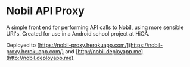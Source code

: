 # Nobil API Proxy

A simple front end for performing API calls to [Nobil](http://nobil.no), using more sensible URI's. Created for use in a Android school project at HiOA.

Deployed to [https://nobil-proxy.herokuapp.com/](https://nobil-proxy.herokuapp.com/) and [http://nobil.deployapp.me](http://nobil.deployapp.me).
